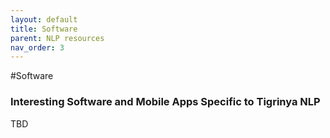 ```yaml
---
layout: default
title: Software
parent: NLP resources
nav_order: 3
---
```

#Software

### Interesting Software and Mobile Apps Specific to Tigrinya NLP

TBD